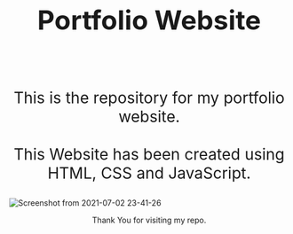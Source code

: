<h1 align="center" style="font-size:3rem">Portfolio Website</h1><br><br>
<p align="center" style="font-size:2em">This is the repository for my portfolio website.<br><br>This Website has been created using HTML, CSS and JavaScript.</b></p>

![Screenshot from 2021-07-02 23-41-26](https://user-images.githubusercontent.com/80061026/124313903-2c999100-db8f-11eb-8865-71778ad56e9d.png)

<p align="center">Thank You for visiting my repo.</p>

  
  
  

